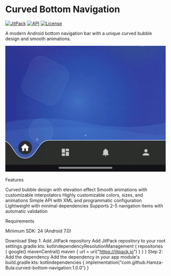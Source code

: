 # Curved Bottom Navigation

[![JitPack](https://jitpack.io/v/Hamza-Bula/curved-bottom-navigation.svg)](https://jitpack.io/#Hamza-Bula/curved-bottom-navigation)
[![API](https://img.shields.io/badge/API-24%2B-brightgreen.svg?style=flat)](https://android-arsenal.com/api?level=24)
[![License](https://img.shields.io/badge/License-Apache%202.0-blue.svg)](LICENSE)

A modern Android bottom navigation bar with a unique curved bubble design and smooth animations.

![Demo](art/demo.gif)

Features

Curved bubble design with elevation effect
Smooth animations with customizable interpolators
Highly customizable colors, sizes, and animations
Simple API with XML and programmatic configuration
Lightweight with minimal dependencies
Supports 2-5 navigation items with automatic validation

Requirements

Minimum SDK: 24 (Android 7.0)

Download
Step 1: Add JitPack repository
Add JitPack repository to your root settings.gradle.kts:
kotlindependencyResolutionManagement {
    repositories {
        google()
        mavenCentral()
        maven { url = uri("https://jitpack.io") }
    }
}
Step 2: Add the dependency
Add the dependency in your app module's build.gradle.kts:
kotlindependencies {
    implementation("com.github.Hamza-Bula:curved-bottom-navigation:1.0.0")
}
